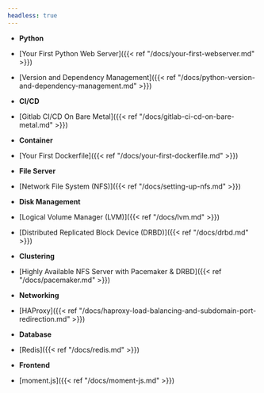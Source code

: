 ```yaml
---
headless: true
---
```


- **Python**
 - [Your First Python Web Server]({{< ref "/docs/your-first-webserver.md" >}})
 - [Version and Dependency Management]({{< ref "/docs/python-version-and-dependency-management.md" >}})

- **CI/CD**
 - [Gitlab CI/CD On Bare Metal]({{< ref "/docs/gitlab-ci-cd-on-bare-metal.md" >}})

- **Container**
 - [Your First Dockerfile]({{< ref "/docs/your-first-dockerfile.md" >}})

- **File Server**
 - [Network File System (NFS)]({{< ref "/docs/setting-up-nfs.md" >}})

- **Disk Management**
 - [Logical Volume Manager (LVM)]({{< ref "/docs/lvm.md" >}})
 - [Distributed Replicated Block Device (DRBD)]({{< ref "/docs/drbd.md" >}})

- **Clustering**
 - [Highly Available NFS Server with Pacemaker & DRBD]({{< ref "/docs/pacemaker.md" >}})

- **Networking**
 - [HAProxy]({{< ref "/docs/haproxy-load-balancing-and-subdomain-port-redirection.md" >}})

- **Database**
 - [Redis]({{< ref "/docs/redis.md" >}})

- **Frontend**
 - [moment.js]({{< ref "/docs/moment-js.md" >}})
